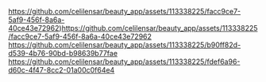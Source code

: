 https://github.com/celilensar/beauty_app/assets/113338225/facc9ce7-5af9-456f-8a6a-40ce43e72962)https://github.com/celilensar/beauty_app/assets/113338225/facc9ce7-5af9-456f-8a6a-40ce43e72962
https://github.com/celilensar/beauty_app/assets/113338225/b90ff82d-d539-4b76-90bd-b98639b77fae
https://github.com/celilensar/beauty_app/assets/113338225/fdef6a96-d60c-4f47-8cc2-01a00c0f64e4
